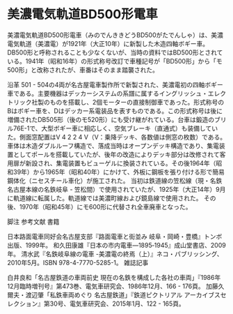 # 美濃電気軌道BD500形電車

美濃電気軌道BD500形電車（みのでんききどうBD500がたでんしゃ）は、美濃電気軌道（美濃電）が1921年（大正10年）に新製した木造四軸ボギー車。DB500形と呼称されることも少なくないが、当時の資料ではBD500形とされている。1941年（昭和16年）の形式称号改訂で車種記号が「BD500形」から「モ500形」と改称されたが、車番はそのまま踏襲された。

沿革
501 - 504の4両が名古屋電車製作所で新製された、美濃電初の四軸ボギー車である。主要機器はデッカーシステムの系譜に属するイングリッシュ・エレクトリック社製のものを搭載し、2個モーターの直接制御車であった。形式称号のBはボギー車を、Dはデッカー系電装品を表すものである。この形式称号は後に増備されたDB505形（後のモ520形）にも受け継がれている。台車は鍛造のブリル76E-1で、大型ボギー車に相応しく、空気ブレーキ（直通式）も装備していた。側面窓配置はV 4 2 2 4 V（V：乗降デッキ、各数値は側窓の枚数）である。
車体は木造ダブルルーフ構造で、落成当時はオープンデッキ構造であり、集電装置としてポールを搭載していたが、後年の改造によりデッキ部分は改修されて客用扉が新設され、集電装置もビューゲルに換装されている。その後1964年（昭和39年）から1965年（昭和40年）にかけて、外板に鋼板を張り付ける形で簡易鋼体化（ニセスチール車化）が施工された。
当初は鉄道線の笠松線（現・名鉄名古屋本線の名鉄岐阜 - 笠松間）で使用されていたが、1925年（大正14年）9月に軌道線に転属した。軌道線では美濃町線および鏡島線で使用された。
その後、1970年（昭和45年）にモ600形に代替され全車廃車となった。

脚注
参考文献
書籍

日本路面電車同好会名古屋支部『路面電車と街並み 岐阜・岡崎・豊橋』トンボ出版、1999年。 
和久田康雄『日本の市内電車―1895‐1945』成山堂書店、2009年。 
清水武『名鉄岐阜線の電車 -美濃電の終焉（上）』ネコ・パブリッシング、2010年5月。ISBN 978-4-7770-5285-1。 
雑誌記事

白井良和「名古屋鉄道の車両前史 現在の名鉄を構成した各社の車両」『1986年12月臨時増刊号』第473巻、電気車研究会、1986年12月、166 - 176頁。 
加藤久爾夫・渡辺肇「私鉄車両めぐり 名古屋鉄道」『鉄道ピクトリアル アーカイブスセレクション』第30号、電気車研究会、2015年1月、122 - 165頁。